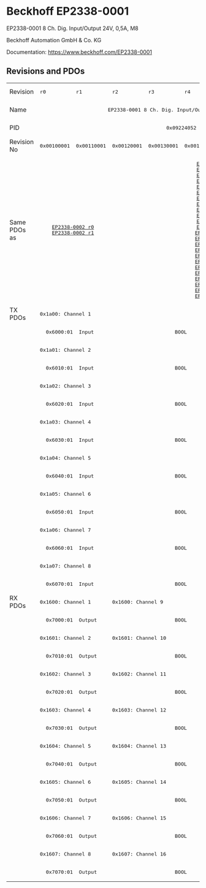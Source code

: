 # Beckhoff EP2338-0001

EP2338-0001 8 Ch. Dig. Input/Output 24V, 0,5A, M8

Beckhoff Automation GmbH & Co. KG

Documentation: <a href="https://www.beckhoff.com/EP2338-0001">https://www.beckhoff.com/EP2338-0001</a>

## Revisions and PDOs
<table>
<tr >
<td class="first">Revision</td>
<td ><pre>r0</pre></td>
<td ><pre>r1</pre></td>
<td ><pre>r2</pre></td>
<td ><pre>r3</pre></td>
<td ><pre>r4</pre></td>
<td ><pre>r5</pre></td>
<td ><pre>r6</pre></td>
<td ><pre>r7</pre></td>
</tr>
<tr >
<td class="first">Name</td>
<td  colspan=8 align="center"><pre>EP2338-0001 8 Ch. Dig. Input/Output 24V, 0,5A, M8</pre></td>
</tr>
<tr >
<td class="first">PID</td>
<td  colspan=8 align="center"><pre>0x09224052</pre></td>
</tr>
<tr >
<td class="first">Revision No</td>
<td ><pre>0x00100001</pre></td>
<td ><pre>0x00110001</pre></td>
<td ><pre>0x00120001</pre></td>
<td ><pre>0x00130001</pre></td>
<td ><pre>0x00140001</pre></td>
<td ><pre>0x00150001</pre></td>
<td ><pre>0x00160001</pre></td>
<td ><pre>0x00170001</pre></td>
</tr>
<tr >
<td class="first">Same PDOs as</td>
<td  colspan=2 align="center"><pre><a href="EP2338-0002">EP2338-0002 r0</a><br/><a href="EP2338-0002">EP2338-0002 r1</a></pre></td>
<td  colspan=6 align="center"><pre><a href="EP2338-0002">EP2338-0002 r2</a><br/><a href="EP2338-0002">EP2338-0002 r3</a><br/><a href="EP2338-0002">EP2338-0002 r4</a><br/><a href="EP2338-0002">EP2338-0002 r5</a><br/><a href="EP2338-0002">EP2338-0002 r6</a><br/><a href="EP2338-0002">EP2338-0002 r7</a><br/><a href="EP2338-1001">EP2338-1001 r0</a><br/><a href="EP2338-1001">EP2338-1001 r1</a><br/><a href="EP2338-1001">EP2338-1001 r2</a><br/><a href="EP2338-1002">EP2338-1002 r0</a><br/><a href="EP2338-1002">EP2338-1002 r1</a><br/><a href="EP2338-1002">EP2338-1002 r2</a><br/><a href="EPP2338-0001">EPP2338-0001 r0</a><br/><a href="EPP2338-0001">EPP2338-0001 r1</a><br/><a href="EPP2338-0001">EPP2338-0001 r2</a><br/><a href="EPP2338-0002">EPP2338-0002 r0</a><br/><a href="EPP2338-0002">EPP2338-0002 r1</a><br/><a href="EPP2338-0002">EPP2338-0002 r2</a><br/><a href="EPP2338-1001">EPP2338-1001 r1</a><br/><a href="EPP2338-1001">EPP2338-1001 r2</a><br/><a href="EPP2338-1001">EPP2338-1001 r3</a><br/><a href="EPP2338-1002">EPP2338-1002 r1</a><br/><a href="EPP2338-1002">EPP2338-1002 r2</a><br/><a href="EPP2338-1002">EPP2338-1002 r3</a></pre></td>
</tr>
<tr class="txpdo pdosection">
<td class="first" rowspan=16 valign=top>TX PDOs</td>
<td colspan=8 align="left"><pre>0x1a00: Channel 1</pre></td>
<td></td>
</tr>
<tr class="txpdo">
<td class="first" colspan=8 align="left"><pre>  0x6000:01  Input                           BOOL</pre></td>
</tr>
<tr class="txpdo pdosection">
<td class="first" colspan=8 align="left"><pre>0x1a01: Channel 2</pre></td>
</tr>
<tr class="txpdo">
<td class="first" colspan=8 align="left"><pre>  0x6010:01  Input                           BOOL</pre></td>
</tr>
<tr class="txpdo pdosection">
<td class="first" colspan=8 align="left"><pre>0x1a02: Channel 3</pre></td>
</tr>
<tr class="txpdo">
<td class="first" colspan=8 align="left"><pre>  0x6020:01  Input                           BOOL</pre></td>
</tr>
<tr class="txpdo pdosection">
<td class="first" colspan=8 align="left"><pre>0x1a03: Channel 4</pre></td>
</tr>
<tr class="txpdo">
<td class="first" colspan=8 align="left"><pre>  0x6030:01  Input                           BOOL</pre></td>
</tr>
<tr class="txpdo pdosection">
<td class="first" colspan=8 align="left"><pre>0x1a04: Channel 5</pre></td>
</tr>
<tr class="txpdo">
<td class="first" colspan=8 align="left"><pre>  0x6040:01  Input                           BOOL</pre></td>
</tr>
<tr class="txpdo pdosection">
<td class="first" colspan=8 align="left"><pre>0x1a05: Channel 6</pre></td>
</tr>
<tr class="txpdo">
<td class="first" colspan=8 align="left"><pre>  0x6050:01  Input                           BOOL</pre></td>
</tr>
<tr class="txpdo pdosection">
<td class="first" colspan=8 align="left"><pre>0x1a06: Channel 7</pre></td>
</tr>
<tr class="txpdo">
<td class="first" colspan=8 align="left"><pre>  0x6060:01  Input                           BOOL</pre></td>
</tr>
<tr class="txpdo pdosection">
<td class="first" colspan=8 align="left"><pre>0x1a07: Channel 8</pre></td>
</tr>
<tr class="txpdo">
<td class="first" colspan=8 align="left"><pre>  0x6070:01  Input                           BOOL</pre></td>
</tr>
<tr class="rxpdo pdosection">
<td class="first" rowspan=16 valign=top>RX PDOs</td>
<td colspan=2 align="left"><pre>0x1600: Channel 1</pre></td>
<td colspan=6 align="left"><pre>0x1600: Channel 9</pre></td>
<td></td>
</tr>
<tr class="rxpdo">
<td class="first" colspan=8 align="left"><pre>  0x7000:01  Output                          BOOL</pre></td>
</tr>
<tr class="rxpdo pdosection">
<td class="first" colspan=2 align="left"><pre>0x1601: Channel 2</pre></td>
<td  colspan=6 align="left"><pre>0x1601: Channel 10</pre></td>
</tr>
<tr class="rxpdo">
<td class="first" colspan=8 align="left"><pre>  0x7010:01  Output                          BOOL</pre></td>
</tr>
<tr class="rxpdo pdosection">
<td class="first" colspan=2 align="left"><pre>0x1602: Channel 3</pre></td>
<td  colspan=6 align="left"><pre>0x1602: Channel 11</pre></td>
</tr>
<tr class="rxpdo">
<td class="first" colspan=8 align="left"><pre>  0x7020:01  Output                          BOOL</pre></td>
</tr>
<tr class="rxpdo pdosection">
<td class="first" colspan=2 align="left"><pre>0x1603: Channel 4</pre></td>
<td  colspan=6 align="left"><pre>0x1603: Channel 12</pre></td>
</tr>
<tr class="rxpdo">
<td class="first" colspan=8 align="left"><pre>  0x7030:01  Output                          BOOL</pre></td>
</tr>
<tr class="rxpdo pdosection">
<td class="first" colspan=2 align="left"><pre>0x1604: Channel 5</pre></td>
<td  colspan=6 align="left"><pre>0x1604: Channel 13</pre></td>
</tr>
<tr class="rxpdo">
<td class="first" colspan=8 align="left"><pre>  0x7040:01  Output                          BOOL</pre></td>
</tr>
<tr class="rxpdo pdosection">
<td class="first" colspan=2 align="left"><pre>0x1605: Channel 6</pre></td>
<td  colspan=6 align="left"><pre>0x1605: Channel 14</pre></td>
</tr>
<tr class="rxpdo">
<td class="first" colspan=8 align="left"><pre>  0x7050:01  Output                          BOOL</pre></td>
</tr>
<tr class="rxpdo pdosection">
<td class="first" colspan=2 align="left"><pre>0x1606: Channel 7</pre></td>
<td  colspan=6 align="left"><pre>0x1606: Channel 15</pre></td>
</tr>
<tr class="rxpdo">
<td class="first" colspan=8 align="left"><pre>  0x7060:01  Output                          BOOL</pre></td>
</tr>
<tr class="rxpdo pdosection">
<td class="first" colspan=2 align="left"><pre>0x1607: Channel 8</pre></td>
<td  colspan=6 align="left"><pre>0x1607: Channel 16</pre></td>
</tr>
<tr class="rxpdo">
<td class="first" colspan=8 align="left"><pre>  0x7070:01  Output                          BOOL</pre></td>
</tr>
</table>
